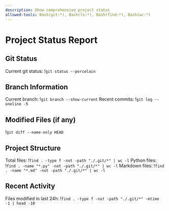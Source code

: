 ```yaml
---
description: Show comprehensive project status
allowed-tools: Bash(git:*), Bash(ls:*), Bash(find:*), Bash(wc:*)
---
```


# Project Status Report

## Git Status
Current git status: !`git status --porcelain`

## Branch Information  
Current branch: !`git branch --show-current`
Recent commits: !`git log --oneline -5`

## Modified Files (if any)
!`git diff --name-only HEAD`

## Project Structure
Total files: !`find . -type f -not -path "./.git/*" | wc -l`
Python files: !`find . -name "*.py" -not -path "./.git/*" | wc -l`
Markdown files: !`find . -name "*.md" -not -path "./.git/*" | wc -l`

## Recent Activity
Files modified in last 24h: !`find . -type f -not -path "./.git/*" -mtime -1 | head -10`
